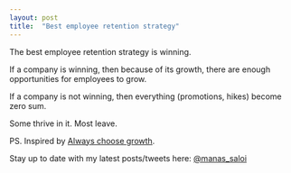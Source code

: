 ```yaml
---
layout: post
title:  "Best employee retention strategy"
---
```


The best employee retention strategy is winning.

If a company is winning, then because of its growth, there are enough opportunities for employees to grow.

If a company is not winning, then everything (promotions, hikes) become zero sum.

Some thrive in it. Most leave.

PS. Inspired by [Always choose growth](https://www.linkedin.com/feed/update/urn:li:activity:6430144105048870912/).

Stay up to date with my latest posts/tweets here: [@manas_saloi](http://twitter.com/manas_saloi)
